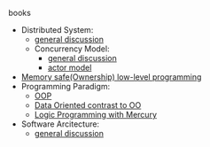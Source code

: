 books
- Distributed System:
  - [general discussion](https://www.amazon.com/Designing-Data-Intensive-Applications-Reliable-Maintainable-ebook/dp/B06XPJML5D/ref=sr_1_3?keywords=distributed+system&qid=1553583332&s=digital-text&sr=1-3)
  - Concurrency Model: 
    - [general discussion](https://www.amazon.com/s?k=seven+concurrency+models+in+seven+weeks&i=stripbooks&crid=1KHAXRULLAPXN&sprefix=seven+concurrency%2Cdigital-text%2C338&ref=nb_sb_ss_fb_1_17)
    - [actor model](https://www.amazon.com/Programming-Erlang-Concurrent-Pragmatic-Programmers-ebook/dp/B00I9GR4TW/ref=sr_1_1?keywords=erlang+programming&qid=1553583246&s=digital-text&sr=1-1)
- [Memory safe(Ownership) low-level programming](https://www.amazon.com/Rust-Programming-Language-Steve-Klabnik-ebook/dp/B071YKRV8Q/ref=sr_1_1?keywords=rust+programming&qid=1553583263&s=digital-text&sr=1-1)
- Programming Paradigm:
  - [OOP](https://www.amazon.com/Practical-Object-Oriented-Design-Agile-Primer-ebook/dp/B07F88LY9M)
  - [Data Oriented contrast to OO](https://www.amazon.com/Data-oriented-design-engineering-resources-schedules-ebook/dp/B07J4ZTBY8/ref=sr_1_1?keywords=data+oriented+design&qid=1553583281&s=digital-text&sr=1-1)
  - [Logic Programming with Mercury](https://www.amazon.com/Logic-Computer-Science-Foundations-Automatic-ebook/dp/B00Y3Q8RCK/ref=sr_1_2?keywords=logic+for+computer+science&qid=1553583303&s=digital-text&sr=1-2)
- Software Arcitecture: 
  - [general discussion](https://www.amazon.com/Clean-Architecture-Craftsmans-Software-Structure-ebook/dp/B075LRM681/ref=pd_sim_351_2/142-8338508-6318026?_encoding=UTF8&pd_rd_i=B075LRM681&pd_rd_r=5ba2f0b9-4f94-11e9-8fca-498b2e74bb68&pd_rd_w=p5wdK&pd_rd_wg=BpfxQ&pf_rd_p=90485860-83e9-4fd9-b838-b28a9b7fda30&pf_rd_r=8MVGSTJP8YV0NPD4X15Z&psc=1&refRID=8MVGSTJP8YV0NPD4X15Z)
